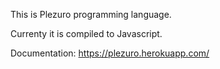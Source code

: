 This is Plezuro programming language.

Currenty it is compiled to Javascript.

Documentation: https://plezuro.herokuapp.com/
